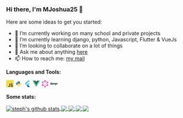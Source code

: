 ### Hi there, I'm MJoshua25 👋


Here are some ideas to get you started:

- 🔭 I’m currently working on many school and private projects
- 🌱 I’m currently learning django, python, Javascript, Flutter & VueJs
- 👯 I’m looking to collaborate on a lot of things
- 💬 Ask me about anything [here](https://github.com/MJoshua25/MJoshua25/issues)
- 📫 How to reach me: [my mail](mailto:jyao2000@yahoo.fr)

**Languages and Tools:**

<code><img height="20" src="https://raw.githubusercontent.com/github/explore/80688e429a7d4ef2fca1e82350fe8e3517d3494d/topics/javascript/javascript.png"></code>
<code><img height="20" src="https://raw.githubusercontent.com/github/explore/80688e429a7d4ef2fca1e82350fe8e3517d3494d/topics/python/python.png"></code>
<code><img height="20" src="https://raw.githubusercontent.com/github/explore/80688e429a7d4ef2fca1e82350fe8e3517d3494d/topics/flutter/flutter.png"></code>
<code><img height="20" src="https://raw.githubusercontent.com/github/explore/80688e429a7d4ef2fca1e82350fe8e3517d3494d/topics/vue/vue.png"></code>
<code><img height="20" src="https://raw.githubusercontent.com/github/explore/5c058a388828bb5fde0bcafd4bc867b5bb3f26f3/topics/graphql/graphql.png"></code>
<code><img height="20" src="https://raw.githubusercontent.com/github/explore/80688e429a7d4ef2fca1e82350fe8e3517d3494d/topics/django/django.png"></code>


**Some stats:**

<a href="https://github.com/stephsalou">
  <img align="center" src="https://github-readme-stats.vercel.app/api?username=MJoshua25&show_icons=true&include_all_commits=true&theme=dark" alt="steph's github stats" />
</a>
<a href="https://github.com/stephsalou">
  <img align="center" src="https://github-readme-stats.vercel.app/api/top-langs/?username=MJoshua25&layout=compact&theme=dark" />
</a>

<a href="https://github.com/stephsalou/db_query">
  <img align="center" src="https://github-readme-stats.vercel.app/api/pin/?username=MJoshua25&repo=db_query&theme=radical" />
</a>    
<a href="https://github.com/stephsalou/MonFramework">
  <img align="center" src="https://github-readme-stats.vercel.app/api/pin/?username=MJoshua25&repo=MonFramework&theme=radical" />
</a>
<a href="https://github.com/stephsalou/nuxt-nest-template">
  <img align="center" src="https://github-readme-stats.vercel.app/api/pin/?username=MJoshua25&repo=nuxt-nest-template&theme=blue-green" />
</a>
